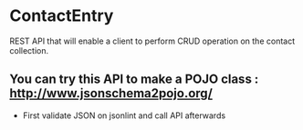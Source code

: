 # ContactEntry

REST API that will enable a client to perform CRUD operation on the contact collection.

## You can try this API to make a POJO class : http://www.jsonschema2pojo.org/
- First validate JSON on jsonlint and call API afterwards
